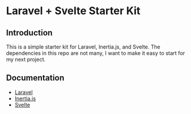 # Laravel + Svelte Starter Kit

## Introduction

This is a simple starter kit for Laravel, Inertia.js, and Svelte. The dependencies in this repo are not many, I want to make it easy to start for my next project.

## Documentation

- [Laravel](https://laravel.com/docs/12.x)
- [Inertia.js](https://inertiajs.com)
- [Svelte](https://svelte.dev/docs)
